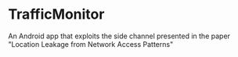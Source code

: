 # TrafficMonitor
An Android app that exploits the side channel presented in the paper "Location Leakage from Network Access Patterns"
